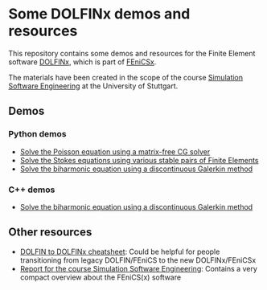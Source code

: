 # Some DOLFINx demos and resources

This repository contains some demos and resources for the Finite Element software [DOLFINx](https://github.com/FEniCS/dolfinx), which is part of [FEniCSx](https://github.com/FEniCS).

The materials have been created in the scope of the course [Simulation Software Engineering](https://github.com/Simulation-Software-Engineering) at the University of Stuttgart.

## Demos

### Python demos

- [Solve the Poisson equation using a matrix-free CG solver](python/demo_poisson_matrix_free.ipynb)
- [Solve the Stokes equations using various stable pairs of Finite Elements](python/demo_stokes_stable_pairs.ipynb)
- [Solve the biharmonic equation using a discontinuous Galerkin method](python/demo_biharmonic.ipynb)

### C++ demos

- [Solve the biharmonic equation using a discontinuous Galerkin method](cpp/biharmonic/)

## Other resources

- [DOLFIN to DOLFINx cheatsheet](dolfin-dolfinx-cheatsheet.md): Could be helpful for people transitioning from legacy DOLFIN/FEniCS to the new DOLFINx/FEniCSx
- [Report for the course Simulation Software Engineering](report): Contains a very compact overview about the FEniCS(x) software
